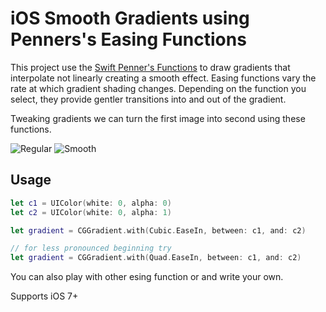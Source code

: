 # iOS Smooth Gradients using Penners's Easing Functions

This project use the [Swift Penner's Functions](https://github.com/janselr/swift-penner-easing) to draw gradients that interpolate not linearly creating a smooth effect. Easing functions vary the rate at which gradient shading changes. Depending on the function you select, they provide gentler transitions into and out of the gradient.

Tweaking gradients we can turn the first image into second using these functions.

![Regular](https://github.com/janselr/Smooth-CGGradient/blob/master/screenshots/gradient_cg.png) ![Smooth](https://github.com/janselr/Smooth-CGGradient/blob/master/screenshots/gradient_ds.png)


## Usage
```swift
let c1 = UIColor(white: 0, alpha: 0)
let c2 = UIColor(white: 0, alpha: 1)

let gradient = CGGradient.with(Cubic.EaseIn, between: c1, and: c2)

// for less pronounced beginning try
let gradient = CGGradient.with(Quad.EaseIn, between: c1, and: c2)
```

You can also play with other esing function or and write your own.

Supports iOS 7+
